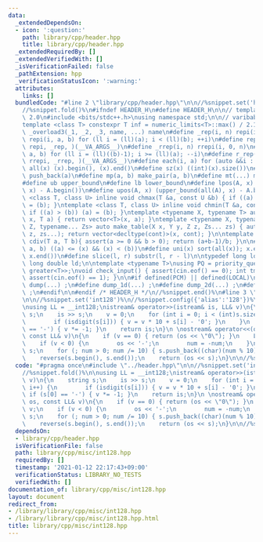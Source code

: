 ```yaml
---
data:
  _extendedDependsOn:
  - icon: ':question:'
    path: library/cpp/header.hpp
    title: library/cpp/header.hpp
  _extendedRequiredBy: []
  _extendedVerifiedWith: []
  _isVerificationFailed: false
  _pathExtension: hpp
  _verificationStatusIcon: ':warning:'
  attributes:
    links: []
  bundledCode: "#line 2 \"library/cpp/header.hpp\"\n\n//%snippet.set('header')%\n\
    //%snippet.fold()%\n#ifndef HEADER_H\n#define HEADER_H\n\n// template version\
    \ 2.0\n#include <bits/stdc++.h>\nusing namespace std;\n\n// varibable settings\n\
    template <class T> constexpr T inf = numeric_limits<T>::max() / 2.1;\n\n#define\
    \ _overload3(_1, _2, _3, name, ...) name\n#define _rep(i, n) repi(i, 0, n)\n#define\
    \ repi(i, a, b) for (ll i = (ll)(a); i < (ll)(b); ++i)\n#define rep(...) _overload3(__VA_ARGS__,\
    \ repi, _rep, )(__VA_ARGS__)\n#define _rrep(i, n) rrepi(i, 0, n)\n#define rrepi(i,\
    \ a, b) for (ll i = (ll)((b)-1); i >= (ll)(a); --i)\n#define r_rep(...) _overload3(__VA_ARGS__,\
    \ rrepi, _rrep, )(__VA_ARGS__)\n#define each(i, a) for (auto &&i : a)\n#define\
    \ all(x) (x).begin(), (x).end()\n#define sz(x) ((int)(x).size())\n#define pb(a)\
    \ push_back(a)\n#define mp(a, b) make_pair(a, b)\n#define mt(...) make_tuple(__VA_ARGS__)\n\
    #define ub upper_bound\n#define lb lower_bound\n#define lpos(A, x) (lower_bound(all(A),\
    \ x) - A.begin())\n#define upos(A, x) (upper_bound(all(A), x) - A.begin())\ntemplate\
    \ <class T, class U> inline void chmax(T &a, const U &b) { if ((a) < (b)) (a)\
    \ = (b); }\ntemplate <class T, class U> inline void chmin(T &a, const U &b) {\
    \ if ((a) > (b)) (a) = (b); }\ntemplate <typename X, typename T> auto make_table(X\
    \ x, T a) { return vector<T>(x, a); }\ntemplate <typename X, typename Y, typename\
    \ Z, typename... Zs> auto make_table(X x, Y y, Z z, Zs... zs) { auto cont = make_table(y,\
    \ z, zs...); return vector<decltype(cont)>(x, cont); }\n\ntemplate <class T> T\
    \ cdiv(T a, T b){ assert(a >= 0 && b > 0); return (a+b-1)/b; }\n\n#define is_in(x,\
    \ a, b) ((a) <= (x) && (x) < (b))\n#define uni(x) sort(all(x)); x.erase(unique(all(x)),\
    \ x.end())\n#define slice(l, r) substr(l, r - l)\n\ntypedef long long ll;\ntypedef\
    \ long double ld;\n\ntemplate <typename T>\nusing PQ = priority_queue<T, vector<T>,\
    \ greater<T>>;\nvoid check_input() { assert(cin.eof() == 0); int tmp; cin >> tmp;\
    \ assert(cin.eof() == 1); }\n\n#if defined(PCM) || defined(LOCAL)\n#else\n#define\
    \ dump(...) ;\n#define dump_1d(...) ;\n#define dump_2d(...) ;\n#define cerrendl\
    \ ;\n#endif\n\n#endif /* HEADER_H */\n//%snippet.end()%\n#line 3 \"library/cpp/misc/int128.hpp\"\
    \n\n//%snippet.set('int128')%\n//%snippet.config({'alias':'128'})%\n//%snippet.fold()%\n\
    \nusing LL = __int128;\nistream& operator>>(istream& is, LL& v)\n{\n    string\
    \ s;\n    is >> s;\n    v = 0;\n    for (int i = 0; i < (int)s.size(); i++) {\n\
    \        if (isdigit(s[i])) { v = v * 10 + s[i] - '0'; }\n    }\n    if (s[0]\
    \ == '-') { v *= -1; }\n    return is;\n}\n \nostream& operator<<(ostream& os,\
    \ const LL& v)\n{\n    if (v == 0) { return (os << \"0\"); }\n    LL num = v;\n\
    \    if (v < 0) {\n        os << '-';\n        num = -num;\n    }\n    string\
    \ s;\n    for (; num > 0; num /= 10) { s.push_back((char)(num % 10) + '0'); }\n\
    \    reverse(s.begin(), s.end());\n    return (os << s);\n}\n\n//%snippet.end()%\n"
  code: "#pragma once\n#include \"../header.hpp\"\n\n//%snippet.set('int128')%\n//%snippet.config({'alias':'128'})%\n\
    //%snippet.fold()%\n\nusing LL = __int128;\nistream& operator>>(istream& is, LL&\
    \ v)\n{\n    string s;\n    is >> s;\n    v = 0;\n    for (int i = 0; i < (int)s.size();\
    \ i++) {\n        if (isdigit(s[i])) { v = v * 10 + s[i] - '0'; }\n    }\n   \
    \ if (s[0] == '-') { v *= -1; }\n    return is;\n}\n \nostream& operator<<(ostream&\
    \ os, const LL& v)\n{\n    if (v == 0) { return (os << \"0\"); }\n    LL num =\
    \ v;\n    if (v < 0) {\n        os << '-';\n        num = -num;\n    }\n    string\
    \ s;\n    for (; num > 0; num /= 10) { s.push_back((char)(num % 10) + '0'); }\n\
    \    reverse(s.begin(), s.end());\n    return (os << s);\n}\n\n//%snippet.end()%\n"
  dependsOn:
  - library/cpp/header.hpp
  isVerificationFile: false
  path: library/cpp/misc/int128.hpp
  requiredBy: []
  timestamp: '2021-01-12 22:17:43+09:00'
  verificationStatus: LIBRARY_NO_TESTS
  verifiedWith: []
documentation_of: library/cpp/misc/int128.hpp
layout: document
redirect_from:
- /library/library/cpp/misc/int128.hpp
- /library/library/cpp/misc/int128.hpp.html
title: library/cpp/misc/int128.hpp
---
```

